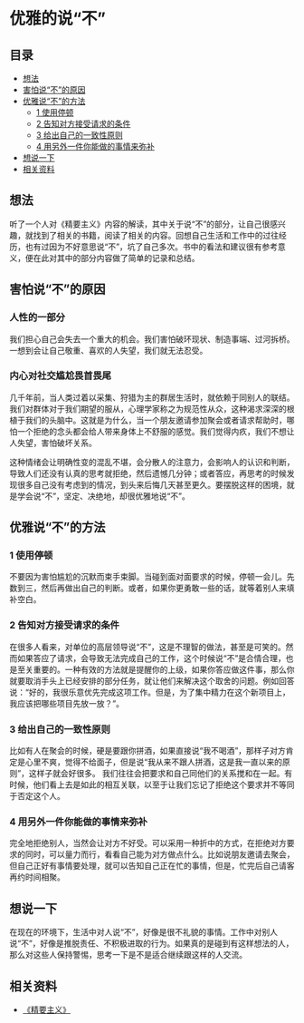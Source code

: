 # 优雅的说“不”
## 目录
- [想法](#think)
- [害怕说“不”的原因](#why)
- [优雅说“不”的方法](#method)
  - [1 使用停顿](#method1)
  - [2 告知对方接受请求的条件](#method2)
  - [3 给出自己的一致性原则](#method3)
  - [4 用另外一件你能做的事情来弥补](#method4)
- [想说一下](#say)
- [相关资料](#reference)
## <a name="think"></a> 想法
听了一个人对《精要主义》内容的解读，其中关于说“不”的部分，让自己很感兴趣，就找到了相关的书籍，阅读了相关的内容。回想自己生活和工作中的过往经历，也有过因为不好意思说“不”，坑了自己多次。书中的看法和建议很有参考意义，便在此对其中的部分内容做了简单的记录和总结。
## <a name="why"></a> 害怕说“不”的原因
### 人性的一部分
我们担心自己会失去一个重大的机会。我们害怕破环现状、制造事端、过河拆桥。一想到会让自己敬重、喜欢的人失望，我们就无法忍受。
### 内心对社交尴尬畏首畏尾
几千年前，当人类过着以采集、狩猎为主的群居生活时，就依赖于同别人的联结。我们对群体对于我们期望的服从，心理学家称之为规范性从众，这种渴求深深的根植于我们的头脑中。这就是为什么，当一个朋友邀请参加聚会或者请求帮助时，哪怕一个拒绝的念头都会给人带来身体上不舒服的感觉。我们觉得内疚，我们不想让人失望，害怕破坏关系。

这种情绪会让明确性变的混乱不堪，会分散人的注意力，会影响人的认识和判断，导致人们还没有认真的思考就拒绝，然后遗憾几分钟；或者答应，再思考的时候发现很多自己没有考虑到的情况，到头来后悔几天甚至更久。要摆脱这样的困境，就是学会说“不”，坚定、决绝地，却很优雅地说“不”。
## <a name="method"></a> 优雅说“不”的方法
### <a name="method1"></a> 1 使用停顿
不要因为害怕尴尬的沉默而束手束脚。当碰到面对面要求的时候，停顿一会儿。先数到三，然后再做出自己的判断。或者，如果你更勇敢一些的话，就等着别人来填补空白。
### <a name="method2"></a> 2 告知对方接受请求的条件
在很多人看来，对单位的高层领导说“不”，这是不理智的做法，甚至是可笑的。然而如果答应了请求，会导致无法完成自己的工作，这个时候说“不”是合情合理，也是至关重要的。一种有效的方法就是提醒你的上级，如果你答应做这件事，那么你就要取消手头上已经安排的部分任务，就让他们来解决这个取舍的问题。例如回答说：“好的，我很乐意优先完成这项工作。但是，为了集中精力在这个新项目上，我应该把哪些项目先放一放？”。
### <a name="method3"></a> 3 给出自己的一致性原则
比如有人在聚会的时候，硬是要跟你拼酒，如果直接说“我不喝酒”，那样子对方肯定是心里不爽，觉得不给面子，但是说“我从来不跟人拼酒，这是我一直以来的原则”，这样子就会好很多。
我们往往会把要求和自己同他们的关系搅和在一起。有时候，他们看上去是如此的相互关联，以至于让我们忘记了拒绝这个要求并不等同于否定这个人。
### <a name="method4"></a> 4 用另外一件你能做的事情来弥补
完全地拒绝别人，当然会让对方不好受。可以采用一种折中的方式，在拒绝对方要求的同时，可以量力而行，看看自己能为对方做点什么。比如说朋友邀请去聚会，但自己正好有事情要处理，就可以告知自己正在忙的事情，但是，忙完后自己请客再约时间相聚。
## <a name="say"></a> 想说一下
在现在的环境下，生活中对人说“不”，好像是很不礼貌的事情。工作中对别人说“不”，好像是推脱责任、不积极进取的行为。如果真的是碰到有这样想法的人，那么对这些人保持警惕，思考一下是不是适合继续跟这样的人交流。
## <a name="reference"></a> 相关资料
- [《精要主义》](https://book.douban.com/subject/26761859/)
